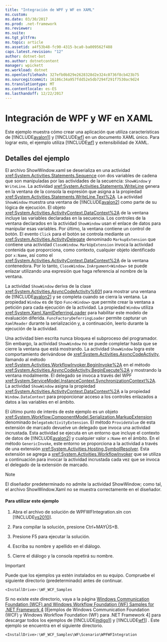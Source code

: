 ```yaml
---
title: "Integración de WPF y WF en XAML"
ms.custom: 
ms.date: 03/30/2017
ms.prod: .net-framework
ms.reviewer: 
ms.suite: 
ms.tgt_pltfrm: 
ms.topic: article
ms.assetid: a4f53b48-fc90-4315-bca0-ba009562f488
caps.latest.revision: "12"
author: dotnet-bot
ms.author: dotnetcontent
manager: wpickett
ms.workload: dotnet
ms.openlocfilehash: 327efb0b829e2628328d2e324c0736f8cb423b75
ms.sourcegitcommit: 16186c34a957fdd52e5db7294f291f7530ac9d24
ms.translationtype: MT
ms.contentlocale: es-ES
ms.lasthandoff: 12/22/2017
---
```

# <a name="wpf-and-wf-integration-in-xaml"></a>Integración de WPF y WF en XAML
Este ejemplo muestra cómo crear una aplicación que utiliza características de [!INCLUDE[avalon1](../../../../includes/avalon1-md.md)] y [!INCLUDE[wf](../../../../includes/wf-md.md)] en un documento XAML único. Para lograr esto, el ejemplo utiliza [!INCLUDE[wf](../../../../includes/wf-md.md)] y extensibilidad de XAML.  
  
## <a name="sample-details"></a>Detalles del ejemplo  
 El archivo ShowWindow.xaml se deserializa en una actividad <xref:System.Activities.Statements.Sequence> con dos variables de cadena que son manipuladas por las actividades de la secuencia: `ShowWindow` y `WriteLine`. La actividad <xref:System.Activities.Statements.WriteLine> genera en la ventana de la consola la expresión que asigna a la propiedad <xref:System.Activities.Statements.WriteLine.Text%2A>. La actividad `ShowWindow` muestra una ventana de [!INCLUDE[avalon2](../../../../includes/avalon2-md.md)] como parte de su lógica de ejecución. El objeto <xref:System.Activities.ActivityContext.DataContext%2A> de la ventana incluye las variables declaradas en la secuencia. Los controles de la ventana declarados en la actividad `ShowWindow` usan el enlace de datos para manipular esas variables. Por último, la ventana contiene un control de botón. El evento `Click` para el botón se controla mediante un <xref:System.Activities.ActivityDelegate> denominado `MarkupExtension` que contiene una actividad `CloseWindow`. `MarkUpExtension` invoca la actividad contenida que proporciona, como contexto, cualquier objeto identificado por `x:Name`, así como el <xref:System.Activities.ActivityContext.DataContext%2A> de la ventana contenedora. Por lo tanto, `CloseWindow.InArgument<Window>` se puede enlazar utilizando una expresión que haga referencia al nombre de la ventana.  
  
 La actividad `ShowWindow` deriva de la clase <xref:System.Activities.AsyncCodeActivity%601> para mostrar una ventana de [!INCLUDE[avalon2](../../../../includes/avalon2-md.md)] y se completa cuando se cierra la ventana. La propiedad `Window` es de tipo `Func<Window>` que permite crear la ventana a petición para cada ejecución de la actividad. La propiedad `Window` utiliza <xref:System.Xaml.XamlDeferringLoader> para habilitar este modelo de evaluación diferida. `FuncFactoryDeferringLoader` permite capturar un `XamlReader` durante la serialización y, a continuación, leerlo durante la ejecución de la actividad.  
  
 Una actividad bien escrita nunca bloquea el subproceso del programador. Sin embargo, la actividad `ShowWindow` no se puede completar hasta que se cierre la ventana que está mostrando. La actividad `ShowWindow` logra este comportamiento derivándose de <xref:System.Activities.AsyncCodeActivity>, llamando al método <xref:System.Activities.WorkflowInvoker.BeginInvoke%2A> en el método <xref:System.Activities.AsyncCodeActivity.BeginExecute%2A> y mostrando la ventana modalmente. El delegado se invoca a través del WPF <xref:System.ServiceModel.InstanceContext.SynchronizationContext%2A>. La actividad `ShowWindow` asigna la propiedad <xref:System.Activities.ActivityContext.DataContext%2A> a la propiedad `Window.DataContext` para proporcionar acceso a los controles enlazados a datos a las variables en el ámbito.  
  
 El último punto de interés de este ejemplo es un objeto <xref:System.Workflow.ComponentModel.Serialization.MarkupExtension> denominado `DelegateActivityExtension`. El método `ProvideValue` de esta extensión de marcado devuelve un delegado que invoca una actividad incrustada. Esta actividad se ejecuta en un entorno que incluye el contexto de datos de [!INCLUDE[avalon2](../../../../includes/avalon2-md.md)] y cualquier valor `x:Name` en el ámbito. En el método `GenericInvoke`, este entorno se proporciona a la actividad a través de una extensión <xref:System.Activities.Hosting.SymbolResolver>. Esta extensión se agrega a <xref:System.Activities.WorkflowInvoker> que se utiliza a continuación para invocar la actividad incrustada cada vez que se invoca el delegado de la extensión de marcado.  
  
> [!NOTE]
>  El diseñador predeterminado no admite la actividad ShowWindow; como tal, el archivo ShowWindow.Xaml no se muestra correctamente en el diseñador.  
  
#### <a name="to-use-this-sample"></a>Para utilizar este ejemplo  
  
1.  Abra el archivo de solución de WPFWFIntegration.sln con [!INCLUDE[vs2010](../../../../includes/vs2010-md.md)].  
  
2.  Para compilar la solución, presione Ctrl+MAYÚS+B.  
  
3.  Presione F5 para ejecutar la solución.  
  
4.  Escriba su nombre y apellido en el diálogo.  
  
5.  Cierre el diálogo y la consola repetirá su nombre.  
  
> [!IMPORTANT]
>  Puede que los ejemplos ya estén instalados en su equipo. Compruebe el siguiente directorio (predeterminado) antes de continuar.  
>   
>  `<InstallDrive>:\WF_WCF_Samples`  
>   
>  Si no existe este directorio, vaya a la página [Windows Communication Foundation (WCF) and Windows Workflow Foundation (WF) Samples for .NET Framework 4](http://go.microsoft.com/fwlink/?LinkId=150780) [Ejemplos de Windows Communication Foundation (WCF) y Windows Workflow Foundation (WF) para .NET Framework 4] para descargar todos los ejemplos de [!INCLUDE[indigo1](../../../../includes/indigo1-md.md)] y [!INCLUDE[wf1](../../../../includes/wf1-md.md)] . Este ejemplo se encuentra en el siguiente directorio.  
>   
>  `<InstallDrive>:\WF_WCF_Samples\WF\Scenario\WPFWFIntegration`